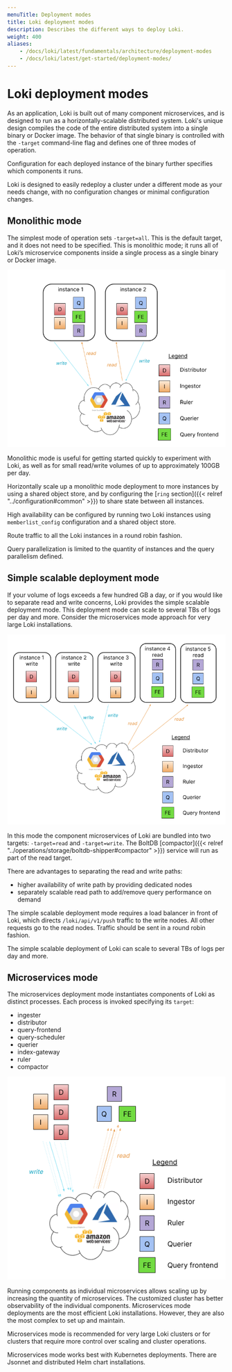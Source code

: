 ```yaml
---
menuTitle: Deployment modes
title: Loki deployment modes
description: Describes the different ways to deploy Loki.
weight: 400
aliases:
    - /docs/loki/latest/fundamentals/architecture/deployment-modes
    - /docs/loki/latest/get-started/deployment-modes/
---
```

# Loki deployment modes

As an application, 
Loki is built out of many component microservices,
and is designed to run as a horizontally-scalable distributed system.
Loki's unique design compiles the code of the entire distributed system into
a single binary or Docker image.
The behavior of that single binary is controlled with
the `-target` command-line flag and defines one of three modes of operation.

Configuration for each deployed instance of the binary
further specifies which components it runs.

Loki is designed to easily redeploy a cluster under a different mode
as your needs change,
with no configuration changes or minimal configuration changes.

## Monolithic mode

The simplest mode of operation sets `-target=all`.
This is the default target,
and it does not need to be specified.
This is monolithic mode;
it runs all of Loki’s microservice components inside a single process
as a single binary or Docker image.

![monolithic mode diagram](./monolithic-mode.png)

Monolithic mode is useful for getting started quickly to experiment with Loki,
as well as for small read/write volumes of up to approximately 100GB per day.

Horizontally scale up a monolithic mode deployment to more instances
by using a shared object store, and by configuring the
[`ring` section]({{< relref "../configuration#common" >}})
to share state between all instances.

High availability can be configured by running two Loki instances
using `memberlist_config` configuration and a shared object store.

Route traffic to all the Loki instances in a round robin fashion.

Query parallelization is limited to the quantity of instances
and the query parallelism defined.

## Simple scalable deployment mode

If your volume of logs exceeds a few hundred GB a day,
or if you would like to separate read and write concerns,
Loki provides the simple scalable deployment mode.
This deployment mode can scale to several TBs of logs per day and more.
Consider the microservices mode approach for very large Loki installations.

![simple scalable deployment mode diagram](./simple-scalable.png)

In this mode the component microservices of Loki are bundled into two targets:
`-target=read` and `-target=write`.
The BoltDB [compactor]({{< relref "../operations/storage/boltdb-shipper#compactor" >}}) 
service will run as part of the read target.

There are advantages to separating the read and write paths:

* higher availability of write path by providing dedicated nodes
* separately scalable read path to add/remove query performance on demand

The simple scalable deployment mode requires a load balancer in front of Loki,
which directs `/loki/api/v1/push` traffic to the write nodes.
All other requests go to the read nodes.
Traffic should be sent in a round robin fashion.

The simple scalable deployment of Loki can scale to
several TBs of logs per day and more.

## Microservices mode

The microservices deployment mode instantiates components of Loki
as distinct processes.
Each process is invoked specifying its `target`:

* ingester
* distributor
* query-frontend
* query-scheduler
* querier
* index-gateway
* ruler
* compactor

![microservices mode diagram](./microservices-mode.png)

Running components as individual microservices allows scaling up
by increasing the quantity of microservices.
The customized cluster has better observability of the individual components.
Microservices mode deployments are the most efficient Loki installations.
However, they are also the most complex to set up and maintain.

Microservices mode is recommended for very large Loki clusters
or for clusters that require more control over scaling and cluster operations.

Microservices mode works best with Kubernetes deployments.
There are Jsonnet and distributed Helm chart installations.
